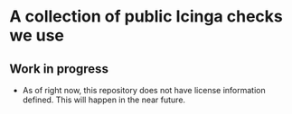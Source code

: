 # A collection of public Icinga checks we use

## Work in progress

* As of right now, this repository does not have license information defined. This will happen in the near future.
